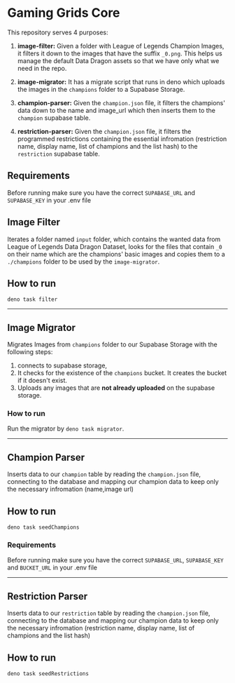 # Gaming Grids Core

This repository serves 4 purposes:

1. **image-filter:** Given a folder with League of Legends Champion Images, it filters it down to
   the images that have the suffix `_0.png`. This helps us manage the default Data Dragon assets so
   that we have only what we need in the repo.
2. **image-migrator:** It has a migrate script that runs in deno which uploads the images in the
   `champions` folder to a Supabase Storage.

3. **champion-parser:** Given the `champion.json` file, it filters the champions' data down to the
   name and image_url which then inserts them to the `champion` supabase table.

4. **restriction-parser:** Given the `champion.json` file, it filters the programmed restrictions
   containing the essential infromation (restriction name, display name, list of champions and the
   list hash) to the `restriction` supabase table.

## Requirements

Before running make sure you have the correct `SUPABASE_URL` and `SUPABASE_KEY` in your .env file

## Image Filter

Iterates a folder named `input` folder, which contains the wanted data from League of Legends Data
Dragon Dataset, looks for the files that contain `_0` on their name which are the champions' basic
images and copies them to a `./champions` folder to be used by the `image-migrator`.

## How to run

`deno task filter`

---

## Image Migrator

Migrates Images from `champions` folder to our Supabase Storage with the following steps:

1. connects to supabase storage,
2. It checks for the existence of the `champions` bucket. It creates the bucket if it doesn't exist.
3. Uploads any images that are **not already uploaded** on the supabase storage.

### How to run

Run the migrator by `deno task migrator`.

---

## Champion Parser

Inserts data to our `champion` table by reading the `champion.json` file, connecting to the database
and mapping our champion data to keep only the necessary infromation (name,image url)

## How to run

`deno task seedChampions`

### Requirements

Before running make sure you have the correct `SUPABASE_URL`, `SUPABASE_KEY` and `BUCKET_URL` in
your .env file

---

## Restriction Parser

Inserts data to our `restriction` table by reading the `champion.json` file, connecting to the
database and mapping our champion data to keep only the necessary infromation (restriction name,
display name, list of champions and the list hash)

## How to run

`deno task seedRestrictions`